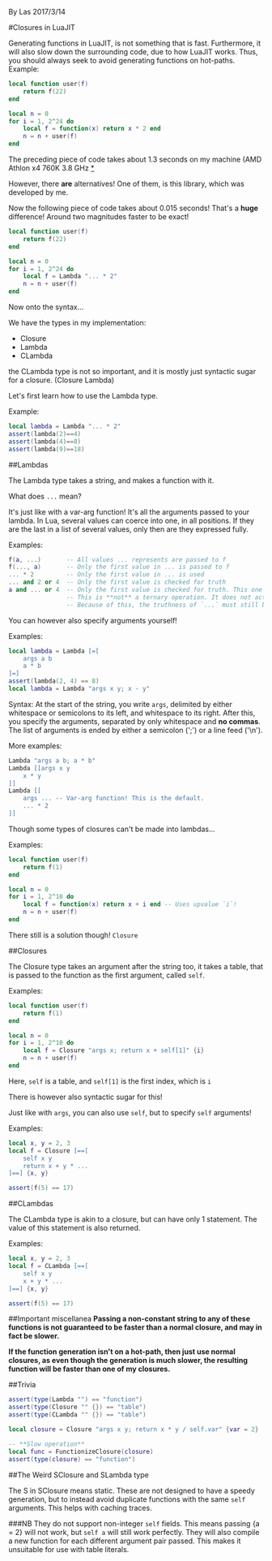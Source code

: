 By Las 2017/3/14

#Closures in LuaJIT

Generating functions in LuaJIT, is not something that is fast.
Furthermore, it will also slow down the surrounding code, due to how LuaJIT works.
Thus, you should always seek to avoid generating functions on hot-paths.
Example:
```lua
local function user(f)
	return f(22)
end

local n = 0
for i = 1, 2^24 do
	local f = function(x) return x * 2 end
	n = n + user(f)
end
```

The preceding piece of code takes about 1.3 seconds on my machine (AMD Athlon x4 760K 3.8 GHz [*](1 "I overclock only when I need it, e.g. when playing NS2.")

However, there **are** alternatives! One of them, is this library, which was developed by me.

Now the following piece of code takes about 0.015 seconds! That's a **huge** difference! Around two magnitudes faster to be exact!

```lua
local function user(f)
	return f(22)
end

local n = 0
for i = 1, 2^24 do
	local f = Lambda "... * 2"
	n = n + user(f)
end
```

Now onto the syntax...

We have the types in my implementation:
* Closure
* Lambda
* CLambda

the CLambda type is not so important, and it is mostly just syntactic sugar for a closure. (Closure Lambda)

Let's first learn how to use the Lambda type.

Example:
```lua
local lambda = Lambda "... * 2"
assert(lambda(2)==4)
assert(lambda(4)==8)
assert(lambda(9)==18)
```

##Lambdas

The Lambda type takes a string, and makes a function with it.

What does `...` mean?

It's just like with a var-arg function! It's all the arguments passed to your lambda. In Lua, several values can coerce into one, in all positions. If they are the last in a list of several values, only then are they expressed fully.

Examples:
```lua
f(a, ...)       -- All values ... represents are passed to f
f(..., a)       -- Only the first value in ... is passed to f
... * 2         -- Only the first value in ... is used
... and 2 or 4  -- Only the first value is checked for truth
a and ... or 4  -- Only the first value is checked for truth. This one may seem weird to people, but the truth is that the ternary operation simply does not exist in Lua.
                -- This is **not** a ternary operation. It does not act like one, it only looks like. `true and false or true` will **not** evaluate to `false`, but instead to `true`! If **any** value in the `and` part is considered false or nil, the value of the `or` part will be used.
				-- Because of this, the truthness of `...` must still be checked, and it is thus evaluated as a **single** value, discarding all but the first value in it.
```

You can however also specify arguments yourself!

Examples:
```lua
local lambda = Lambda [=[
	args a b
	a * b
]=]
assert(lambda(2, 4) == 8)
local lambda = Lambda "args x y; x - y"
```

Syntax:
At the start of the string, you write `args`, delimited by either whitespace or semicolons to its left, and whitespace to its right.
After this, you specify the arguments, separated by only whitespace and **no commas**. The list of arguments is ended by either a semicolon (';') or a line feed ('\n').

More examples:
```lua
Lambda "args a b; a * b"
Lambda [[args x y
	x * y
]]
Lambda [[
	args ... -- Var-arg function! This is the default.
	... * 2
]]
```

Though some types of closures can't be made into lambdas...

Examples:

```lua
local function user(f)
	return f(1)
end

local n = 0
for i = 1, 2^10 do
	local f = function(x) return x + i end -- Uses upvalue `i`!
	n = n + user(f)
end
```

There still is a solution though! `Closure`

##Closures

The Closure type takes an argument after the string too, it takes a table, that is passed to the function as the first argument, called `self`.

Examples:
```lua
local function user(f)
	return f(1)
end

local n = 0
for i = 1, 2^10 do
	local f = Closure "args x; return x + self[1]" {i}
	n = n + user(f)
end
```

Here, `self` is a table, and `self[1]` is the first index, which is `i`

There is however also syntactic sugar for this!

Just like with `args`, you can also use `self`, but to specify `self` arguments!

Examples:
```lua
local x, y = 2, 3
local f = Closure [==[
	self x y
	return x + y * ...
]==] {x, y}

assert(f(5) == 17)
```

##CLambdas

The CLambda type is akin to a closure, but can have only 1 statement. The value of this statement is also returned.

Examples:
```lua
local x, y = 2, 3
local f = CLambda [==[
	self x y
	x + y * ...
]==] {x, y}

assert(f(5) == 17)
```

##Important miscellanea
**Passing a non-constant string to any of these functions is not guaranteed to be faster than a normal closure, and may in fact be slower.**


**If the function generation isn't on a hot-path, then just use normal closures, as even though the generation is much slower, the resulting function will be faster than one of my closures.**

##Trivia
```lua
assert(type(Lambda "") == "function")
assert(type(Closure "" {}) == "table")
assert(type(CLambda "" {}) == "table")

local closure = Closure "args x y; return x * y / self.var" {var = 2}

-- **Slow operation**
local func = FunctionizeClosure(closure)
assert(type(closure) == "function")
```

##The Weird SClosure and SLambda type

The S in SClosure means static.
These are not designed to have a speedy generation, but to instead avoid duplicate functions with the same `self` arguments.
This helps with caching traces.

###NB
They do not support non-integer `self` fields.
This means passing {a = 2} will not work, but `self a` will still work perfectly.
They will also compile a new function for each different argument pair passed.
This makes it unsuitable for use with table literals.
